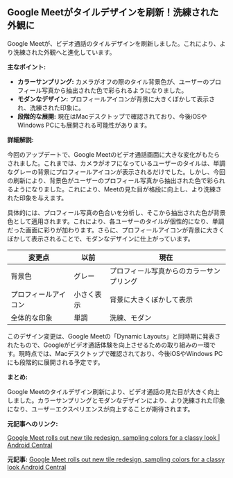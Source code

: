 ## Google Meetがタイルデザインを刷新！洗練された外観に

Google Meetが、ビデオ通話のタイルデザインを刷新しました。これにより、より洗練された外観へと進化しています。

**主なポイント:**

* **カラーサンプリング:** カメラがオフの際のタイル背景色が、ユーザーのプロフィール写真から抽出された色で彩られるようになりました。
* **モダンなデザイン:** プロフィールアイコンが背景に大きくぼかして表示され、洗練された印象に。
* **段階的な展開:** 現在はMacデスクトップで確認されており、今後iOSやWindows PCにも展開される可能性があります。

**詳細解説:**

今回のアップデートで、Google Meetのビデオ通話画面に大きな変化がもたらされました。これまでは、カメラがオフになっているユーザーのタイルは、単調なグレーの背景にプロフィールアイコンが表示されるだけでした。しかし、今回の刷新により、背景色がユーザーのプロフィール写真から抽出された色で彩られるようになりました。これにより、Meetの見た目が格段に向上し、より洗練された印象を与えます。

具体的には、プロフィール写真の色合いを分析し、そこから抽出された色が背景色として適用されます。これにより、各ユーザーのタイルが個性的になり、単調だった画面に彩りが加わります。さらに、プロフィールアイコンが背景に大きくぼかして表示されることで、モダンなデザインに仕上がっています。

| 変更点 | 以前 | 現在 |
|---|---|---|
| 背景色 | グレー | プロフィール写真からのカラーサンプリング |
| プロフィールアイコン | 小さく表示 | 背景に大きくぼかして表示 |
| 全体的な印象 | 単調 | 洗練、モダン |

このデザイン変更は、Google Meetの「Dynamic Layouts」と同時期に発表されたもので、Googleがビデオ通話体験を向上させるための取り組みの一環です。現時点では、Macデスクトップで確認されており、今後iOSやWindows PCにも段階的に展開される予定です。

**まとめ:**

Google Meetのタイルデザイン刷新により、ビデオ通話の見た目が大きく向上しました。カラーサンプリングとモダンなデザインにより、より洗練された印象になり、ユーザーエクスペリエンスが向上することが期待されます。

**元記事へのリンク:**

[Google Meet rolls out new tile redesign, sampling colors for a classy look | Android Central](https://www.androidcentral.com/apps-software/google-meet-tile-redesign)


**元記事:** [Google Meet rolls out new tile redesign, sampling colors for a classy look Android Central](https://www.androidcentral.com/apps-software/google-meet-color-sampling-tile-redesign-rolls-out)